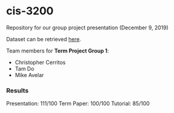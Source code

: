 # cis-3200
Repository for our group project presentation (December 9, 2019)

Dataset can be retrieved [here](https://data.lacity.org/A-Safe-City/Arrest-Data-from-2010-to-Present/yru6-6re4).

Team members for **Term Project Group 1**:
- Christopher Cerritos
- Tam Do
- Mike Avelar



### Results
Presentation: 111/100
Term Paper: 100/100
Tutorial: 85/100
